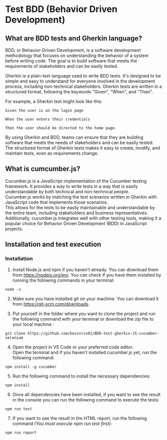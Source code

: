 # Test BDD (Behavior Driven Development)

## What are BDD tests and Gherkin language?

BDD, or Behavior-Driven Development, is a software development methodology that focuses on understanding the behavior of a system before writing code. The goal is to build software that meets the requirements of stakeholders and can be easily tested.

Gherkin is a plain-text language used to write BDD tests. It's designed to be simple and easy to understand for everyone involved in the development process, including non-technical stakeholders. Gherkin tests are written in a structured format, following the keywords "Given", "When", and "Then".

For example, a Gherkin test might look like this:

`Given the user is on the login page`

`When the user enters their credentials`

`Then the user should be directed to the home page.`

By using Gherkin and BDD, teams can ensure that they are building software that meets the needs of stakeholders and can be easily tested. The structured format of Gherkin tests makes it easy to create, modify, and maintain tests, even as requirements change.

## What is cumcumber.js?

Cucumber.js is a JavaScript implementation of the Cucumber testing framework. It provides a way to write tests in a way that is easily understandable by both technical and non-technical people.  
Cucumber.js works by matching the test scenarios written in Gherkin with JavaScript code that implements those scenarios.  
This allows for the tests to be easily maintainable and understandable by the entire team, including stakeholders and business representatives. Additionally, cucumber.js integrates well with other testing tools, making it a popular choice for Behavior Driven Development (BDD) in JavaScript projects.

## Installation and test execution

### Installation

1. Install Node.js and npm if you haven't already. You can download them from https://nodejs.org/en/. You can check if you have them installed by running the following commands in your terminal:

`node -v`

2. Make sure you have installed git on your machine. You can download it from https://git-scm.com/downloads.

3. Put yourself in the folder where you want to clone the project and run the following command with your terminal or download the zip file to your local machine :

`git clone https://github.com/kevinrss01/BDD-test-gherkin-JS-cucumber-selenium`

4. Open the project in VS Code or your preferred code editor.  
   Open the terminal and if you haven't installed cucumber.js yet, run the following command:

`npm install -g cucumber`

5. Run the following command to install the necessary dependencies:

`npm install`

6. Once all dependencies have been installed, if you want to see the result in the console you can run the following command to execute the tests:

`npm run test`

7. If you want to see the result in the HTML report, run the following command _(You must execute npm run test first)_:

`npm run report`
